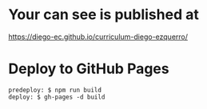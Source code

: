 # Your can see is published at 
https://diego-ec.github.io/curriculum-diego-ezquerro/

# Deploy to GitHub Pages
    predeploy: $ npm run build
    deploy: $ gh-pages -d build
